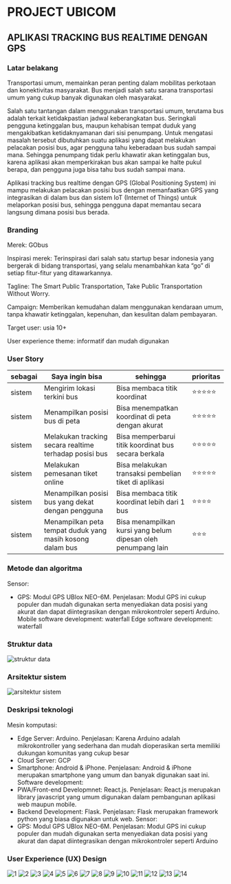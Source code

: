 # PROJECT UBICOM

## APLIKASI TRACKING BUS REALTIME DENGAN GPS

### Latar belakang

Transportasi umum, memainkan peran penting dalam mobilitas perkotaan dan konektivitas masyarakat. Bus menjadi salah satu sarana transportasi umum yang cukup banyak digunakan oleh masyarakat.

Salah satu tantangan dalam menggunakan transportasi umum, terutama bus adalah terkait ketidakpastian jadwal keberangkatan bus. Seringkali pengguna ketinggalan bus, maupun kehabisan tempat duduk yang mengakibatkan ketidaknyamanan dari sisi penumpang. Untuk mengatasi masalah tersebut dibutuhkan suatu aplikasi yang dapat melakukan pelacakan posisi bus, agar pengguna tahu keberadaan bus sudah sampai mana. Sehingga penumpang tidak perlu khawatir akan ketinggalan bus, karena aplikasi akan memperkirakan bus akan sampai ke halte pukul berapa, dan pengguna juga bisa tahu bus sudah sampai mana.

Aplikasi tracking bus realtime dengan GPS (Global Positioning System) ini mampu melakukan pelacakan posisi bus dengan memanfaatkan GPS yang integrasikan di dalam bus dan sistem IoT (Internet of Things) untuk melaporkan posisi bus, sehingga pengguna dapat memantau secara langsung dimana posisi bus berada.

### Branding

Merek: GObus

Inspirasi merek: Terinspirasi dari salah satu startup besar indonesia yang bergerak di bidang transportasi, yang selalu menambahkan kata “go” di setiap fitur-fitur yang ditawarkannya.

Tagline: The Smart Public Transportation, Take Public Transportation Without Worry.

Campaign: Memberikan kemudahan dalam menggunakan kendaraan umum, tanpa khawatir ketinggalan, kepenuhan, dan kesulitan dalam pembayaran.

Target user: usia 10+

User experience theme: informatif dan mudah digunakan

### User Story

| sebagai | Saya ingin bisa                                           | sehingga                                                      | prioritas  |
| ------- | --------------------------------------------------------- | ------------------------------------------------------------- | ---------- |
| sistem  | Mengirim lokasi terkini bus                               | Bisa membaca titik koordinat                                  | ⭐⭐⭐⭐⭐ |
| sistem  | Menampilkan posisi bus di peta                            | Bisa menempatkan koordinat di peta dengan akurat              | ⭐⭐⭐⭐⭐ |
| sistem  | Melakukan tracking secara realtime terhadap posisi bus    | Bisa memperbarui titik koordinat bus secara berkala           | ⭐⭐⭐⭐⭐ |
| sistem  | Melakukan pemesanan tiket online                          | Bisa melakukan transaksi pembelian tiket di aplikasi          | ⭐⭐⭐⭐⭐ |
| sistem  | Menampilkan posisi bus yang dekat dengan pengguna         | Bisa membaca titik koordinat lebih dari 1 bus                 | ⭐⭐⭐⭐   |
| sistem  | Menampilkan peta tempat duduk yang masih kosong dalam bus | Bisa menampilkan kursi yang belum dipesan oleh penumpang lain | ⭐⭐⭐     |

### Metode dan algoritma

Sensor:

- GPS: Modul GPS UBlox NEO-6M. Penjelasan: Modul GPS ini cukup populer dan mudah digunakan serta menyediakan data posisi yang akurat dan dapat diintegrasikan dengan mikrokontroler seperti Arduino.
  Mobile software development: waterfall
  Edge software development: waterfall

### Struktur data

![struktur data](img/struktur%20data-gobus.drawio.png)

### Arsitektur sistem

![arsitektur sistem](img/arsitektur%20sitem_ubikom.drawio.png)

### Deskripsi teknologi

Mesin komputasi:

- Edge Server: Arduino. Penjelasan: Karena Arduino adalah mikrokontroller yang sederhana dan mudah dioperasikan serta memiliki dukungan komunitas yang cukup besar
- Cloud Server: GCP
- Smartphone: Android & iPhone. Penjelasan: Android & iPhone merupakan smartphone yang umum dan banyak digunakan saat ini.
  Software development:
- PWA/Front-end Developmnet: React.js. Penjelasan: React.js merupakan library javascript yang umum digunakan dalam pembangunan aplikasi web maupun mobile.
- Backend Development: Flask. Penjelasan: Flask merupakan framework python yang biasa digunakan untuk web.
  Sensor:
- GPS: Modul GPS UBlox NEO-6M. Penjelasan: Modul GPS ini cukup populer dan mudah digunakan serta menyediakan data posisi yang akurat dan dapat diintegrasikan dengan mikrokontroler seperti Arduino

### User Experience (UX) Design

![1](img/daftar.png)
![2](img/daftar-berhasil.png)
![3](img/login.png)
![4](img/home.png)
![5](img/profile.png)
![6](img/booking.png)
![7](img/pilih-jurusan.png)
![8](img/pilih-bus.png)
![9](img/isi-booking.png)
![10](img/booking-berhasil.png)
![11](img/riwayat.png)
![12](img/tracking.png)
![13](img/tombol-login.png)
![14](img/logout.png)
